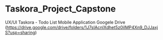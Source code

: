 # Taskora_Project_Capstone
UX/UI Taskora - Todo List Mobile Application
Googele Drive
(https://drive.google.com/drive/folders/1J7sIAcnlXdhet5z0ilMP4Xn9_DJJaxjS?usp=sharing)
